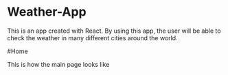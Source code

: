 # Weather-App

This is an app created with React. By using this app, the user will be able to check the weather in many different cities around the world. 

#Home

 This is how the main page looks like
 
 
 
